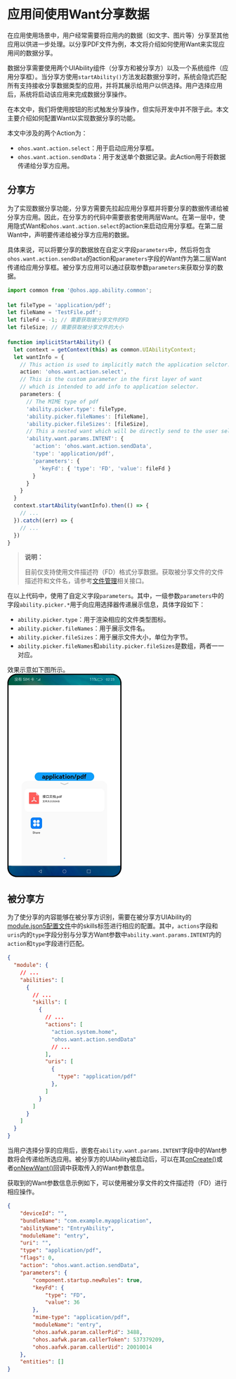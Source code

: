 # 应用间使用Want分享数据

在应用使用场景中，用户经常需要将应用内的数据（如文字、图片等）分享至其他应用以供进一步处理。以分享PDF文件为例，本文将介绍如何使用Want来实现应用间的数据分享。

数据分享需要使用两个UIAbility组件（分享方和被分享方）以及一个系统组件（应用分享框）。当分享方使用`startAbility()`方法发起数据分享时，系统会隐式匹配所有支持接收分享数据类型的应用，并将其展示给用户以供选择。用户选择应用后，系统将启动该应用来完成数据分享操作。

在本文中，我们将使用按钮的形式触发分享操作，但实际开发中并不限于此。本文主要介绍如何配置Want以实现数据分享的功能。

本文中涉及的两个Action为：

- `ohos.want.action.select`：用于启动应用分享框。
- `ohos.want.action.sendData`：用于发送单个数据记录。此Action用于将数据传递给分享方应用。

## 分享方

为了实现数据分享功能，分享方需要先拉起应用分享框并将要分享的数据传递给被分享方应用。因此，在分享方的代码中需要嵌套使用两层Want。在第一层中，使用隐式Want和`ohos.want.action.select`的action来启动应用分享框。在第二层Want中，声明要传递给被分享方应用的数据。

具体来说，可以将要分享的数据放在自定义字段`parameters`中，然后将包含`ohos.want.action.sendData`的action和`parameters`字段的Want作为第二层Want传递给应用分享框。被分享方应用可以通过获取参数`parameters`来获取分享的数据。

```ts
import common from '@ohos.app.ability.common';

let fileType = 'application/pdf';
let fileName = 'TestFile.pdf';
let fileFd = -1; // 需要获取被分享文件的FD
let fileSize; // 需要获取被分享文件的大小

function implicitStartAbility() {
  let context = getContext(this) as common.UIAbilityContext;
  let wantInfo = {
    // This action is used to implicitly match the application selctor.
    action: 'ohos.want.action.select',
    // This is the custom parameter in the first layer of want
    // which is intended to add info to application selector.
    parameters: {
      // The MIME type of pdf
      'ability.picker.type': fileType,
      'ability.picker.fileNames': [fileName],
      'ability.picker.fileSizes': [fileSize],
      // This a nested want which will be directly send to the user selected application.
      'ability.want.params.INTENT': {
        'action': 'ohos.want.action.sendData',
        'type': 'application/pdf',
        'parameters': {
          'keyFd': { 'type': 'FD', 'value': fileFd }
        }
      }
    }
  }
  context.startAbility(wantInfo).then(() => {
    // ...
  }).catch((err) => {
    // ...
  })
}
```

> **说明：**
>
> 目前仅支持使用文件描述符（FD）格式分享数据。获取被分享文件的文件描述符和文件名，请参考[文件管理](../reference/apis/js-apis-file-fs.md)相关接口。

在以上代码中，使用了自定义字段`parameters`。其中，一级参数`parameters`中的字段`ability.picker.*`用于向应用选择器传递展示信息，具体字段如下：

- `ability.picker.type`：用于渲染相应的文件类型图标。
- `ability.picker.fileNames`：用于展示文件名。
- `ability.picker.fileSizes`：用于展示文件大小，单位为字节。
- `ability.picker.fileNames`和`ability.picker.fileSizes`是数组，两者一一对应。

效果示意如下图所示。   
![stage-want2](figures/stage-want2.png)

## 被分享方

为了使分享的内容能够在被分享方识别，需要在被分享方UIAbility的[module.json5配置文件](../quick-start/module-configuration-file.md)中的skills标签进行相应的配置。其中，`actions`字段和`uris`内的`type`字段分别与分享方Want参数中`ability.want.params.INTENT`内的`action`和`type`字段进行匹配。

```json
{
  "module": {
    // ...
    "abilities": [
      {
        // ...
        "skills": [
          {
            // ...
            "actions": [
              "action.system.home",
              "ohos.want.action.sendData"
              // ...
            ],
            "uris": [
              {
                "type": "application/pdf"
              },
            ]
          }
        ]
      }
    ]
  }
}
```

当用户选择分享的应用后，嵌套在`ability.want.params.INTENT`字段中的Want参数将会传递给所选应用。被分享方的UIAbility被启动后，可以在其[onCreate()](../reference/apis/js-apis-app-ability-uiAbility.md#uiabilityoncreate)或者[onNewWant()](../reference/apis/js-apis-app-ability-uiAbility.md#uiabilityonnewwant)回调中获取传入的Want参数信息。

获取到的Want参数信息示例如下，可以使用被分享文件的文件描述符（FD）进行相应操作。

```json
{
    "deviceId": "",
    "bundleName": "com.example.myapplication",
    "abilityName": "EntryAbility",
    "moduleName": "entry",
    "uri": "",
    "type": "application/pdf",
    "flags": 0,
    "action": "ohos.want.action.sendData",
    "parameters": {
        "component.startup.newRules": true,
        "keyFd": {
            "type": "FD",
            "value": 36
        },
        "mime-type": "application/pdf",
        "moduleName": "entry",
        "ohos.aafwk.param.callerPid": 3488,
        "ohos.aafwk.param.callerToken": 537379209,
        "ohos.aafwk.param.callerUid": 20010014
    },
    "entities": []
}
```   